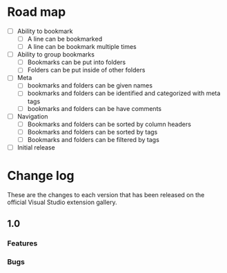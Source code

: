 
# Road map
- [ ] Ability to bookmark
  - [ ] A line can be bookmarked
  - [ ] A line can be bookmark multiple times
- [ ] Ability to group bookmarks
  - [ ] Bookmarks can be put into folders
  - [ ] Folders can be put inside of other folders
- [ ] Meta
  - [ ] bookmarks and folders can be given names
  - [ ] bookmarks and folders can be identified and categorized with meta tags
  - [ ] bookmarks and folders can be have comments
- [ ] Navigation
  - [ ] Bookmarks and folders can be sorted by column headers
  - [ ] Bookmarks and folders can be sorted by tags
  - [ ] Bookmarks and folders can be filtered by tags
- [ ] Initial release

<!--
Features that have a checkmark are complete and available for
download in the
[CI build](http://vsixgallery.com/extension/BookmarkPro.chris p.002744f6-45b7-4cab-b6ea-28e2940c7d36/).
-->
# Change log

These are the changes to each version that has been released
on the official Visual Studio extension gallery.

## 1.0
### Features

### Bugs